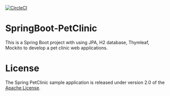 [![CircleCI](https://circleci.com/gh/cshinoc/SpringBoot-PetClinic.svg?style=svg)](https://circleci.com/gh/cshinoc/SpringBoot-PetClinic)

# SpringBoot-PetClinic
This is a Spring Boot project with using JPA, H2 database, Thymleaf, Mockito to develop a pet clinic
web applications.

# License
The Spring PetClinic sample application is released under version 2.0 of the [Apache License](http://www.apache.org/licenses/LICENSE-2.0).
